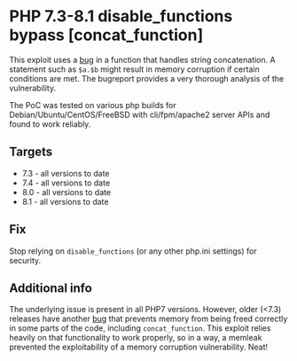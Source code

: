 # PHP 7.3-8.1 disable_functions bypass [concat_function]

This exploit uses a [bug](https://bugs.php.net/bug.php?id=81705) in a function that handles string concatenation. A statement such as `$a.$b` might result in memory corruption if certain conditions are met. The bugreport provides a very thorough analysis of the vulnerability. 

The PoC was tested on various php builds for Debian/Ubuntu/CentOS/FreeBSD with cli/fpm/apache2 server APIs and found to work reliably.

## Targets
  - 7.3 - all versions to date
  - 7.4 - all versions to date
  - 8.0 - all versions to date
  - 8.1 - all versions to date

## Fix
Stop relying on `disable_functions` (or any other php.ini settings) for security.

## Additional info
The underlying issue is present in all PHP7 versions. However, older (<7.3) releases have another [bug](https://github.com/php/php-src/commit/5898583e94462a6808b981b06dece2316979c8c1) that prevents memory from being freed correctly in some parts of the code, including `concat_function`. This exploit relies heavily on that functionality to work properly, so in a way, a memleak prevented the exploitability of a memory corruption vulnerability. Neat!